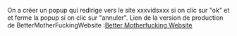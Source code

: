 On a créer un popup qui redirige vers le site xxxvidsxxx si on clic sur "ok" et et ferme la popup si on clic sur "annuler".
Lien de la version de production de BetterMotherFuckingWebsite :[Better Motherfucking Website](https://marianne243.github.io/)
